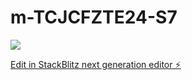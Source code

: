 # m-TCJCFZTE24-S7

<img src="https://i.postimg.cc/6Q3VYL0k/asg.gif">

[Edit in StackBlitz next generation editor ⚡️](https://stackblitz.com/~/github.com/m0x0m0x/m-TCJCFZTE24-S7)

